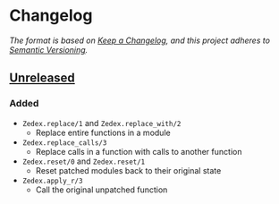 # Changelog

*The format is based on [Keep a Changelog](https://keepachangelog.com/en/1.0.0/),
and this project adheres to [Semantic Versioning](https://semver.org/spec/v2.0.0.html).*

<!-- INSTRUCTIONS
1. Copy the template below and fill out relevant sections
2. Update the diff links at the bottom
3. Update the version number in `README.md`
-->

<!-- TEMPLATE (remove empty sections)

## [MAJOR.MINOR.PATCH] - YYYY-MM-DD

### Added

- New functionality

### Changed

- Changes to existing functionality

### Fixed

- Bug fixes

### Deprecated

- Soon to be removed functionality

### Removed

- Remove functionality

### Security

- Security related changes/fixes

-->

## [Unreleased]

### Added

- `Zedex.replace/1` and `Zedex.replace_with/2`
  - Replace entire functions in a module
- `Zedex.replace_calls/3`
  - Replace calls in a function with calls to another function
- `Zedex.reset/0` and `Zedex.reset/1`
  - Reset patched modules back to their original state
- `Zedex.apply_r/3`
  - Call the original unpatched function

<!-- Diffs -->
[unreleased]: https://github.com/chriskdon/zedex/compare/v0.0.1...HEAD
<!-- [0.0.1]: https://github.com/chriskdon/zedex/compare/v0.0.0...v0.0.1
[0.0.0]: https://github.com/chriskdon/zedex/releases/tag/v0.0.0 -->